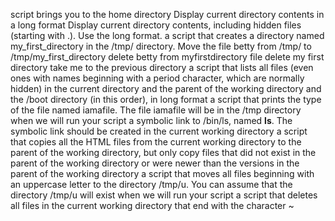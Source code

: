 script brings you to the home directory
Display current directory contents in a long format
Display current directory contents, including hidden files (starting with .). Use the long format.
a script that creates a directory named my_first_directory in the /tmp/ directory.
Move the file betty from /tmp/ to /tmp/my_first_directory
delete betty from myfirstdirectory file
delete my first directory
take me to the previous directory
a script that lists all files (even ones with names beginning with a period character, which are normally hidden) in the current directory and the parent of the working directory and the /boot directory (in this order), in long format
 a script that prints the type of the file named iamafile. The file iamafile will be in the /tmp directory when we will run your script
 a symbolic link to /bin/ls, named __ls__. The symbolic link should be created in the current working directory
a script that copies all the HTML files from the current working directory to the parent of the working directory, but only copy files that did not exist in the parent of the working directory or were newer than the versions in the parent of the working directory
a script that moves all files beginning with an uppercase letter to the directory /tmp/u.
You can assume that the directory /tmp/u will exist when we will run your script
a script that deletes all files in the current working directory that end with the character ~
